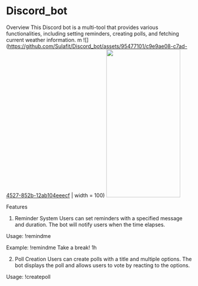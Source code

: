 # Discord_bot
Overview
This Discord bot is a multi-tool that provides various functionalities, including setting reminders, creating polls, and fetching current weather information.
m
![](https://github.com/Sulafit/Discord_bot/assets/95477101/c9e9ae08-c7ad-4527-852b-12ab104eeecf | width = 100)
<img src="https://github.com/Sulafit/Discord_bot/assets/95477101/c9e9ae08-c7ad-4527-852b-12ab104eeecf" data-canonical-src="https://gyazo.com/eb5c5741b6a9a16c692170a41a49c858.png" width="200" height="400" />

Features
1. Reminder System
Users can set reminders with a specified message and duration. The bot will notify users when the time elapses.

Usage: !remindme <message> <duration>

Example: !remindme Take a break! 1h

2. Poll Creation
Users can create polls with a title and multiple options. The bot displays the poll and allows users to vote by reacting to the options.

Usage: !createpoll <title> <option1> <option2> ...

Example: !createpoll Favorite Color red blue green

3. Weather Information
Users can fetch the current weather information for a specified location. The bot retrieves the temperature and description of the weather.

Usage: !currentweather <location>

Example: !currentweather London

Installation
Clone this repository to your local machine.

Install dependencies:

arduino
Copy code
go get github.com/bwmarrin/discordgo
Obtain a Discord bot token and replace "YOUR_DISCORD_BOT_TOKEN_HERE" in the code with your token.

Optionally, obtain an OpenWeatherMap API key for fetching weather information and replace "YOUR_OPENWEATHERMAP_API_KEY_HERE" in the code with your API key.

Build and run the bot:

bash
Copy code
go build
./multi_tool_bot
Invite the bot to your Discord server using the OAuth2 URL generated by Discord.

Usage
Invite the bot to your Discord server.

Use the provided commands in any text channel where the bot is present.

Follow the command syntax and examples provided in the Features section.

Contributions
Contributions are welcome! Feel free to open issues or pull requests to suggest improvements or report bugs.

